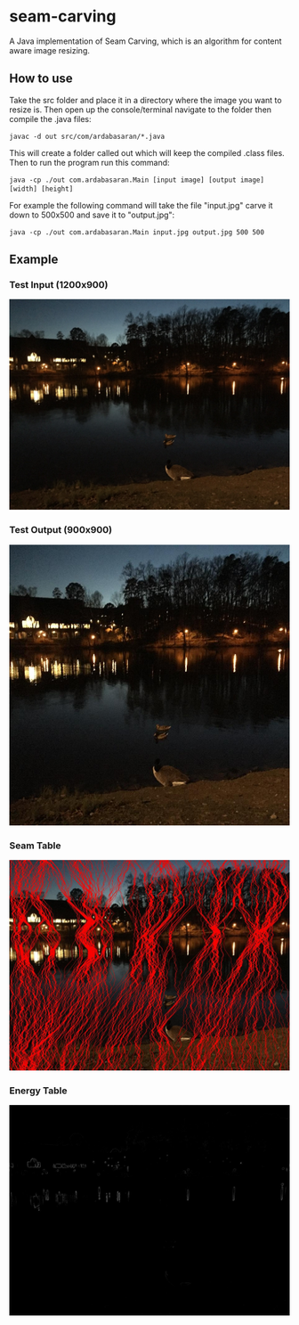# seam-carving
A Java implementation of Seam Carving, which is an algorithm for content aware image resizing.

## How to use

Take the src folder and place it in a directory where the image you want to resize is. Then open up the console/terminal navigate to the folder then compile the .java files:

```
javac -d out src/com/ardabasaran/*.java
```

This will create a folder called out which will keep the compiled .class files. Then to run the program run this command:

```
java -cp ./out com.ardabasaran.Main [input image] [output image] [width] [height]
```
For example the following command will take the file "input.jpg" carve it down to 500x500 and save it to "output.jpg":

```
java -cp ./out com.ardabasaran.Main input.jpg output.jpg 500 500
```

## Example

### Test Input (1200x900)
![Test input](./test/test_input.jpg)

### Test Output (900x900)
![Test output](./test/test_output.jpg)

### Seam Table
![Seam table](seamTable.jpg)

### Energy Table
![Seam table](energyTable.jpg)